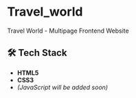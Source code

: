 # Travel_world
Travel World - Multipage Frontend Website
## 🛠️ Tech Stack

- **HTML5**
- **CSS3**
- *(JavaScript will be added soon)*
